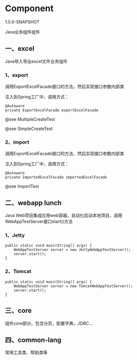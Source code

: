 # Component
1.0.0-SNAPSHOT 

Java业务组件组件

## 一、excel
Java导入导出excel文件业务组件

### 1、export
调用ExportExcelFacade接口的方法，然后实现接口参数内部类

注入到Spring工厂中，调用方式：

    @Autoware
    private ExportExcelFacade exportExcelFacade

@see MultipleCreateTest

@see SimpleCreateTest

    
### 2、import
调用ExportExcelFacade接口的方法，然后实现接口参数内部类

注入到Spring工厂中，调用方式：

    @Autoware
    private ImportedExcelFacade importedExcelFacade
    
@see ImportTest


## 二、webapp lunch
Java Web项目集成应用web容器，自动化启动本地项目，调用WebAppTestServer接口start()方法

### 1、Jetty
    public static void main(String[] args) {
        WebAppTestServer server = new JettyWebAppTestServer();
        server.start();
    }

### 2、Tomcat
    public static void main(String[] args) {
        WebAppTestServer server = new TomcatWebAppTestServer();
        server.start();
    }

## 三、core
组件core部分，包含分页，配置字典，JDBC...

## 四、common-lang
常用工具类、帮助类等


